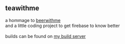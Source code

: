 ## teawithme
a hommage to [beerwithme](https://beerwithme.se/)<br>
and a little coding project to get firebase to know better<br>
<br>
builds can be found on [my build server](http://build.eberlein.io:8080)<br>
